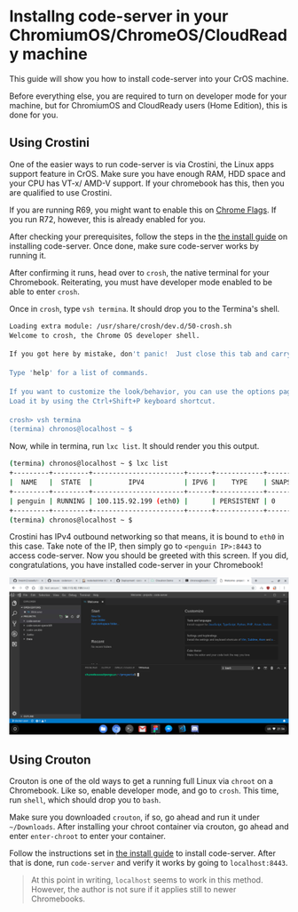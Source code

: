 # Installng code-server in your ChromiumOS/ChromeOS/CloudReady machine

This guide will show you how to install code-server into your CrOS machine.

Before everything else, you are required to turn on developer mode for your machine, but for ChromiumOS and CloudReady users (Home Edition), this is done for you.

## Using Crostini

One of the easier ways to run code-server is via Crostini, the Linux apps support feature in CrOS. Make sure you have enough RAM, HDD space and your CPU has VT-x/ AMD-V support. If your chromebook has this, then you are qualified to use Crostini.

If you are running R69, you might want to enable this on [Chrome Flags](chrome://flags/#enable-experimental-crostini-ui). If you run R72, however, this is already enabled for you.

After checking your prerequisites, follow the steps in the [the install guide](index.md) on installing code-server. Once done, make sure code-server works by running it.

After confirming it runs, head over to `crosh`, the native terminal for your Chromebook. Reiterating, you must have developer mode enabled to be able to enter `crosh`.

Once in `crosh`, type `vsh termina`. It should drop you to the Termina's shell.

```bash
Loading extra module: /usr/share/crosh/dev.d/50-crosh.sh
Welcome to crosh, the Chrome OS developer shell.

If you got here by mistake, don't panic!  Just close this tab and carry on.

Type 'help' for a list of commands.

If you want to customize the look/behavior, you can use the options page.
Load it by using the Ctrl+Shift+P keyboard shortcut.

crosh> vsh termina
(termina) chronos@localhost ~ $
```
Now, while in termina, run `lxc list`. It should render you this output.

```bash
(termina) chronos@localhost ~ $ lxc list
+---------+---------+-----------------------+------+------------+-----------+
|  NAME   |  STATE  |         IPV4          | IPV6 |    TYPE    | SNAPSHOTS |
+---------+---------+-----------------------+------+------------+-----------+
| penguin | RUNNING | 100.115.92.199 (eth0) |      | PERSISTENT | 0         |
+---------+---------+-----------------------+------+------------+-----------+
(termina) chronos@localhost ~ $ 
```

Crostini has IPv4 outbound networking so that means, it is bound to `eth0` in this case. Take note of the IP, then simply go to `<penguin IP>:8443` to access code-server. Now you should be greeted with this screen. If you did, congratulations, you have installed code-server in your Chromebook!

![code-server on Chromebook](../assets/cros.png)

## Using Crouton

Crouton is one of the old ways to get a running full Linux via `chroot` on a Chromebook. Like so, enable developer mode, and go to `crosh`. This time, run `shell`, which should drop you to `bash`.

Make sure you downloaded `crouton`, if so, go ahead and run it under `~/Downloads`. After installing your chroot container via crouton, go ahead and enter `enter-chroot` to enter your container.

Follow the instructions set in [the install guide](index.md) to install code-server. After that is done, run `code-server` and verify it works by going to `localhost:8443`.

> At this point in writing, `localhost` seems to work in this method. However, the author is not sure if it applies still to newer Chromebooks.
